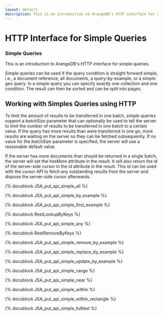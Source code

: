 ```yaml
---
layout: default
description: This is an introduction to ArangoDB's HTTP interface for simple queries
---
```

HTTP Interface for Simple Queries
=================================

### Simple Queries

This is an introduction to ArangoDB's HTTP interface for simple queries.

Simple queries can be used if the query condition is straight forward simple,
i.e., a document reference, all documents, a query-by-example, or a simple geo
query. In a simple query you can specify exactly one collection and one
condition. The result can then be sorted and can be split into pages.

Working with Simples Queries using HTTP
---------------------------------------

To limit the amount of results to be transferred in one batch, simple queries
support a *batchSize* parameter that can optionally be used to tell the server
to limit the number of results to be transferred in one batch to a certain
value. If the query has more results than were transferred in one go, more
results are waiting on the server so they can be fetched subsequently. If no
value for the *batchSize* parameter is specified, the server will use a
reasonable default value.

If the server has more documents than should be returned in a single batch, the
server will set the *hasMore* attribute in the result. It will also return the
id of the server-side cursor in the *id* attribute in the result.  This id can
be used with the cursor API to fetch any outstanding results from the server and
dispose the server-side cursor afterwards.

<!-- js/actions/api-simple.js -->
{% docublock JSA_put_api_simple_all %}

<!-- js/actions/api-simple.js -->
{% docublock JSA_put_api_simple_by_example %}

<!-- js/actions/api-simple.js -->
{% docublock JSA_put_api_simple_first_example %}

<!-- arangod/RestHandler/RestSimpleHandler.cpp -->
{% docublock RestLookupByKeys %}

<!-- js/actions/api-simple.js -->
{% docublock JSA_put_api_simple_any %}

<!-- arangod/RestHandler/RestSimpleHandler.cpp -->
{% docublock RestRemoveByKeys %}

<!-- js/actions/api-simple.js -->
{% docublock JSA_put_api_simple_remove_by_example %}

<!-- js/actions/api-simple.js -->
{% docublock JSA_put_api_simple_replace_by_example %}

<!-- js/actions/api-simple.js -->
{% docublock JSA_put_api_simple_update_by_example %}

<!-- js/actions/api-simple.js -->
{% docublock JSA_put_api_simple_range %}

<!-- js/actions/api-simple.js -->
{% docublock JSA_put_api_simple_near %}

<!-- js/actions/api-simple.js -->
{% docublock JSA_put_api_simple_within %}

<!-- js/actions/api-simple.js -->
{% docublock JSA_put_api_simple_within_rectangle %}

<!-- js/actions/api-simple.js -->
{% docublock JSA_put_api_simple_fulltext %}
